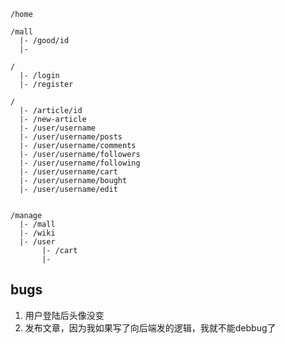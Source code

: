 

```vue
/home

/mall
  |- /good/id
  |- 

/
  |- /login
  |- /register

/
  |- /article/id
  |- /new-article
  |- /user/username
  |- /user/username/posts
  |- /user/username/comments
  |- /user/username/followers
  |- /user/username/following
  |- /user/username/cart
  |- /user/username/bought
  |- /user/username/edit


/manage
  |- /mall
  |- /wiki
  |- /user
       |- /cart
       |- 
```

## bugs

1. 用户登陆后头像没变
2. 发布文章，因为我如果写了向后端发的逻辑，我就不能debbug了
